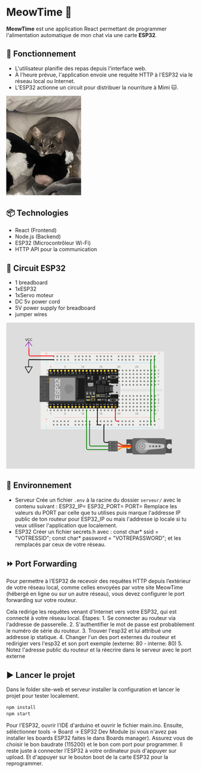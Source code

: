 # MeowTime 🐾

**MeowTime** est une application React permettant de programmer l'alimentation automatique de mon chat via une carte **ESP32**.

## 🚀 Fonctionnement

- L'utilisateur planifie des repas depuis l'interface web.
- À l'heure prévue, l'application envoie une requête HTTP à l'ESP32 via le réseau local ou Internet.
- L'ESP32 actionne un circuit pour distribuer la nourriture à Mimi 🐱.

<img src="site-web/src/assets/mimi5.jpg" alt="Mon chat Mimi" width="200"/>

## 📦 Technologies

- React (Frontend)
- Node.js (Backend)
- ESP32 (Microcontrôleur Wi-Fi)
- HTTP API pour la communication

## 🔌 Circuit ESP32
- 1 breadboard
- 1xESP32
- 1xServo moteur
- DC 5v power cord
- 5V power supply for breadboard
- jumper wires
<img src="images/circuitV1.png" alt="CircuitV1" />


## 🌳 Environnement
- Serveur
Crée un fichier `.env` à la racine du dossier `serveur/` avec le contenu suivant :
ESP32_IP=
ESP32_PORT=
PORT=
Remplace les valeurs du PORT par celle que tu utilises puis marque l'addresse IP public de ton routeur pour ESP32_IP ou mais l'addresse ip locale si tu veux utiliser l'application que localement.
- ESP32
Créer un fichier secrets.h avec :
const char* ssid = "VOTRESSID";
const char* password = "VOTREPASSWORD";
et les remplacés par ceux de votre réseau.

## ⏩ Port Forwarding 
Pour permettre à l’ESP32 de recevoir des requêtes HTTP depuis l’extérieur de votre réseau local, comme celles envoyées par votre site MeowTime (hébergé en ligne ou sur un autre réseau), vous devez configurer le port forwarding sur votre routeur.

Cela redirige les requêtes venant d'Internet vers votre ESP32, qui est connecté à votre réseau local.
Étapes:
    1. Se connecter au routeur via l'addresse de passerelle.
    2. S'authentifier le mot de passe est probablement le numéro de série du routeur.
    3. Trouver l'esp32 et lui attribué une addresse ip statique.
    4. Changer l'un des port externes du routeur et redirigier vers l'esp32 et son port exemple (externe: 80 - interne: 80)
    5. Notez l'adresse public du routeur et la réecrire dans le serveur avec le port externe

## ▶️ Lancer le projet
Dans le folder site-web et serveur installer la configuration et lancer le projet pour tester localement.
```bash
npm install
npm start
```
Pour l'ESP32, ouvrir l'IDE d'arduino et ouvrir le fichier main.ino. Ensuite, séléctionner tools -> Board -> ESP32 Dev Module (si vous n'avez pas installer les boards ESP32 faites le dans Boards manager).
Assurez vous de choisir le bon baudrate (115200) et le bon com port pour programmer. Il reste juste à connecter l'ESP32 à votre ordinateur puis d'appuyer sur upload. Et d'appuyer sur le bouton boot de la carte ESP32 pour la reprogrammer.